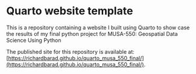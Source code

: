 # Quarto website template

This is a repository containing a website I built using Quarto to show case the results of my final python project for MUSA-550: Geospatial Data Science Using Python

The published site for this repository is available at: [https://richardbarad.github.io/quarto_musa_550_final/](https://richardbarad.github.io/quarto_musa_550_final/).
